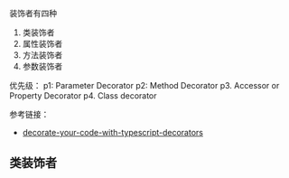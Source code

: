 装饰者有四种
1. 类装饰者
2. 属性装饰者
3. 方法装饰者
4. 参数装饰者

优先级：
  p1: Parameter Decorator
  p2: Method Decorator
  p3. Accessor or Property Decorator
  p4. Class decorator

参考链接：
  * [decorate-your-code-with-typescript-decorators](https://codeburst.io/decorate-your-code-with-typescript-decorators-5be4a4ffecb4)


## 类装饰者

  



